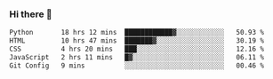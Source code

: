 ### Hi there 🌱
<!--START_SECTION:waka-->

```txt
Python       18 hrs 12 mins  ████████████▓░░░░░░░░░░░░   50.93 %
HTML         10 hrs 47 mins  ███████▓░░░░░░░░░░░░░░░░░   30.19 %
CSS          4 hrs 20 mins   ███░░░░░░░░░░░░░░░░░░░░░░   12.16 %
JavaScript   2 hrs 11 mins   █▓░░░░░░░░░░░░░░░░░░░░░░░   06.11 %
Git Config   9 mins          ░░░░░░░░░░░░░░░░░░░░░░░░░   00.46 %
```

<!--END_SECTION:waka-->
<!--
**Dieg0raf/Dieg0raf** is a ✨ _special_ ✨ repository because its `README.md` (this file) appears on your GitHub profile.

Here are some ideas to get you started:

- 🔭 I’m currently working on ...
- 🌱 I’m currently learning ...
- 👯 I’m looking to collaborate on ...
- 🤔 I’m looking for help with ...
- 💬 Ask me about ...
- 📫 How to reach me: ...
- 😄 Pronouns: ...
- ⚡ Fun fact: ...
-->
